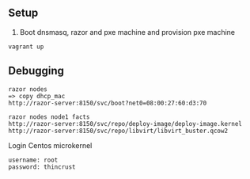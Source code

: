 ## Setup

1. Boot dnsmasq, razor and pxe machine and provision pxe machine
```
vagrant up
```

## Debugging

```
razor nodes
=> copy dhcp_mac
http://razor-server:8150/svc/boot?net0=08:00:27:60:d3:70

razor nodes node1 facts
http://razor-server:8150/svc/repo/deploy-image/deploy-image.kernel
http://razor-server:8150/svc/repo/libvirt/libvirt_buster.qcow2
```

Login Centos microkernel
```
username: root
password: thincrust
```
